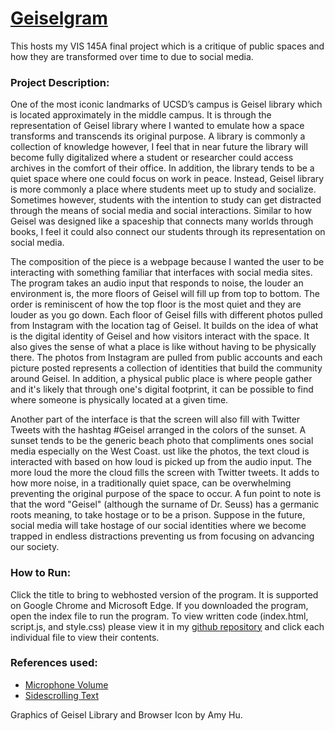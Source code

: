 # [Geiselgram](https://amyh1608.github.io/Geiselgram/)
This hosts my VIS 145A final project which is a critique of public spaces and how they are transformed over time to due to social media. 

### Project Description:
One of the most iconic landmarks of UCSD’s campus is Geisel library which is located approximately in the middle campus. It is through the representation of Geisel library where I wanted to emulate how a space transforms and transcends its original purpose. A library is commonly a collection of knowledge however, I feel that in near future the library will become fully digitalized where a student or researcher could access archives in the comfort of their office. In addition, the library tends to be a quiet space where one could focus on work in peace. Instead, Geisel library is more commonly a place where students meet up to study and socialize. Sometimes however, students with the intention to study can get distracted through the means of social media and social interactions. Similar to how Geisel was designed like a spaceship that connects many worlds through books, I feel it could also connect our students through its representation on social media. 
 
The composition of the piece is a webpage because I wanted the user to be interacting with something familiar that interfaces with social media sites. The program takes an audio input that responds to noise, the louder an environment is, the more floors of Geisel will fill up from top to bottom. The order is reminiscent of how the top floor is the most quiet and they are louder as you go down. Each floor of Geisel fills with different photos pulled from Instagram with the location tag of Geisel. It builds on the idea of what is the digital identity of Geisel and how visitors interact with the space. It also gives the sense of what a place is like without having to be physically there. The photos from Instagram are pulled from public accounts and each picture posted represents a collection of identities that build the community around Geisel. In addition, a physical public place is where people gather and it's likely that through one's digital footprint, it can be possible to find where someone is physically located at a given time. 

Another part of the interface is that the screen will also fill with Twitter Tweets with the hashtag #Geisel arranged in the colors of the sunset. A sunset tends to be the generic beach photo that compliments ones social media especially on the West Coast. ust like the photos, the text cloud is interacted with based on how loud is picked up from the audio input. The more loud the more the cloud fills the screen with Twitter tweets. It adds to how more noise, in a traditionally quiet space, can be overwhelming preventing the original purpose of the space to occur. A fun point to note is that the word "Geisel" (although the surname of Dr. Seuss) has a germanic roots meaning, to take hostage or to be a prison. Suppose in the future, social media will take hostage of our social identities where we become trapped in endless distractions preventing us from focusing on advancing our society. 


### How to Run: 
Click the title to bring to webhosted version of the program. It is supported on Google Chrome and Microsoft Edge. If you downloaded the program, open the index file to run the program. To view written code (index.html, script.js, and style.css) please view it in my [github repository](https://github.com/Amyh1608/Geiselgram) and click each individual file to view their contents.

### References used: 
 - [Microphone Volume](https://github.com/KennyWibowo/MicrophoneVolume)
 - [Sidescrolling Text](https://github.com/KennyWibowo/SidescrollingText)

 Graphics of Geisel Library and Browser Icon by Amy Hu. 
